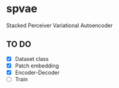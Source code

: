 # spvae
Stacked Perceiver Variational Autoencoder

## TO DO
- [x] Dataset class
- [x] Patch embedding
- [x] Encoder-Decoder
- [ ] Train
